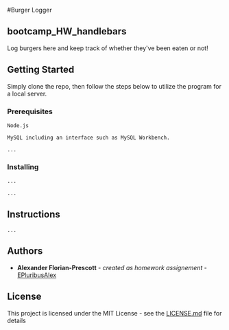#Burger Logger
## bootcamp_HW_handlebars

Log burgers here and keep track of whether they've been eaten or not!

## Getting Started

Simply clone the repo, then follow the steps below to utilize the program for a local server.

### Prerequisites

```
Node.js

MySQL including an interface such as MySQL Workbench.

...
```

### Installing

```
...
```


```
...
```

## Instructions

```
...
```

## Authors

* **Alexander Florian-Prescott** - *created as homework assignement* - [EPluribusAlex](https://github.com/EPluribusAlex)

## License

This project is licensed under the MIT License - see the [LICENSE.md](LICENSE.md) file for details